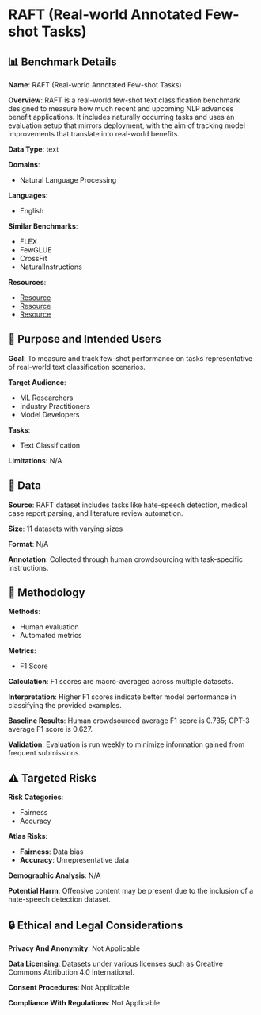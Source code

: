 # RAFT (Real-world Annotated Few-shot Tasks)

## 📊 Benchmark Details

**Name**: RAFT (Real-world Annotated Few-shot Tasks)

**Overview**: RAFT is a real-world few-shot text classification benchmark designed to measure how much recent and upcoming NLP advances benefit applications. It includes naturally occurring tasks and uses an evaluation setup that mirrors deployment, with the aim of tracking model improvements that translate into real-world benefits.

**Data Type**: text

**Domains**:
- Natural Language Processing

**Languages**:
- English

**Similar Benchmarks**:
- FLEX
- FewGLUE
- CrossFit
- NaturalInstructions

**Resources**:
- [Resource](https://raft.elicit.org)
- [Resource](https://raft.elicit.org/datasets)
- [Resource](https://raft.elicit.org/baselines)

## 🎯 Purpose and Intended Users

**Goal**: To measure and track few-shot performance on tasks representative of real-world text classification scenarios.

**Target Audience**:
- ML Researchers
- Industry Practitioners
- Model Developers

**Tasks**:
- Text Classification

**Limitations**: N/A

## 💾 Data

**Source**: RAFT dataset includes tasks like hate-speech detection, medical case report parsing, and literature review automation.

**Size**: 11 datasets with varying sizes

**Format**: N/A

**Annotation**: Collected through human crowdsourcing with task-specific instructions.

## 🔬 Methodology

**Methods**:
- Human evaluation
- Automated metrics

**Metrics**:
- F1 Score

**Calculation**: F1 scores are macro-averaged across multiple datasets.

**Interpretation**: Higher F1 scores indicate better model performance in classifying the provided examples.

**Baseline Results**: Human crowdsourced average F1 score is 0.735; GPT-3 average F1 score is 0.627.

**Validation**: Evaluation is run weekly to minimize information gained from frequent submissions.

## ⚠️ Targeted Risks

**Risk Categories**:
- Fairness
- Accuracy

**Atlas Risks**:
- **Fairness**: Data bias
- **Accuracy**: Unrepresentative data

**Demographic Analysis**: N/A

**Potential Harm**: Offensive content may be present due to the inclusion of a hate-speech detection dataset.

## 🔒 Ethical and Legal Considerations

**Privacy And Anonymity**: Not Applicable

**Data Licensing**: Datasets under various licenses such as Creative Commons Attribution 4.0 International.

**Consent Procedures**: Not Applicable

**Compliance With Regulations**: Not Applicable
